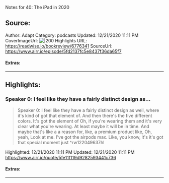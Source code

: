 Notes for 40: The iPad in 2020

## Source:
Author: Adapt
Category: podcasts
Updated: 12/21/2020 11:11 PM
CoverImageUrl: 
![|200](https://relayfm.s3.amazonaws.com/uploads/broadcast/image/47/adapt_artwork.png)
Highlights URL: https://readwise.io/bookreview/6776341
SourceUrl: https://www.airr.io/episode/5fd2137fc5e8437f36da65f7


#### Extras:




 
-----
 ## Highlights:

### Speaker 0: I feel like they have a fairly distinct design as...
>Speaker 0: I feel like they have a fairly distinct design as well, where it's kind of got that element of. And then there's the five different colors. It's got the element of Oh, if you're wearing them and it's very clear what you're wearing. At least maybe it will be in time. And maybe that's like a a reason for, like, a premium product like, Oh, yeah, Look at me. I've got the airpods max. Like, you know, it's it's got that special moment just ^rw122049637hl


Highlighted: 12/21/2020 11:11 PM
Updated: 12/21/2020 11:11 PM
https://www.airr.io/quote/5fe11f119d9282593441c736


#### Extras:





------

